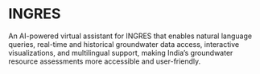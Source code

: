 # INGRES
An AI-powered virtual assistant for INGRES that enables natural language queries, real-time and historical groundwater data access, interactive visualizations, and multilingual support, making India’s groundwater resource assessments more accessible and user-friendly.
